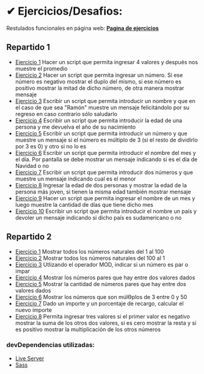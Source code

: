 # ✔ Ejercicios/Desafios:

Restulados funcionales en página web: **[Pagina de ejercicios](https://giangougeon.github.io/CTC-Rosario-ejericios/)**

## Repartido 1

- [Ejercicio 1](./src/js/modules/practico1/ej1.js) Hacer un script que permita ingresar 4 valores y después nos muestre el promedio
- [Ejercicio 2](./src/js/modules/practico1/ej2.js) Hacer un script que permita ingresar un número. Si ese número es negativo mostrar el duplo del mismo, si ese número es positivo mostrar la mitad de dicho número, de otra manera mostrar mensaje
- [Ejercicio 3](./src/js/modules/practico1/ej3.js) Escribir un script que permita introducir un nombre y que en el caso de que sea "Ramón" muestre un mensaje felicitándolo por su regreso en caso contrario sólo saludarlo
- [Ejercicio 4](./src/js/modules/practico1/ej4.js) Escribir un script que permita introducir la edad de una persona y me devuelva el año de su nacimiento
- [Ejercicio 5](./src/js/modules/practico1/ej5.js) Escribir un script que permita introducir un número y que muestre un mensaje si el número es múltiplo de 3 (si el resto de dividirlo por 3 es 0) y otro si no lo es
- [Ejercicio 6](./src/js/modules/practico1/ej6.js) Escribir un script que permita introducir el nombre del mes y el día. Por pantalla se debe mostrar un mensaje indicando si es el día de Navidad o no
- [Ejercicio 7](./src/js/modules/practico1/ej7.js) Escribir un script que permita introducir dos números y que muestre un mensaje indicando cual es el menor
- [Ejercicio 8](./src/js/modules/practico1/ej8.js) Ingresar la edad de dos personas y mostrar la edad de la persona más joven, si tienen la misma edad también mostrar mensaje
- [Ejercicio 9](./src/js/modules/practico1/ej9.js) Hacer un script que permita ingresar el nombre de un mes y luego muestre la cantidad de días que tiene dicho mes
- [Ejercicio 10](./src/js/modules/practico1/ej10.js) Escribir un script que permita introducir el nombre un país y devoler un mensaje indicando si dicho país es sudamericano o no

## Repartido 2

- [Ejercicio 1](./src/js/modules/practico2/ej1.js) Mostrar todos los números naturales del 1 al 100
- [Ejercicio 2](./src/js/modules/practico2/ej2.js) Mostrar todos los números naturales del 100 al 1
- [Ejercicio 3](./src/js/modules/practico2/ej3.js) Utlizando el operador MOD, indicar si un número es par o impar
- [Ejercicio 4](./src/js/modules/practico2/ej4.js) Mostrar los números pares que hay entre dos valores dados
- [Ejercicio 5](./src/js/modules/practico2/ej5.js) Mostrar la cantidad de números pares que hay entre dos valores dados
- [Ejercicio 6](./src/js/modules/practico2/ej6.js) Mostrar los números que son múlƟplos de 3 entre 0 y 50
- [Ejercicio 7](./src/js/modules/practico2/ej7.js) Dado un importe y un porcentaje de recargo, calcular el nuevo importe
- [Ejercicio 8](./src/js/modules/practico2/ej8.js) Permita ingresar tres valores si el primer valor es negativo mostrar la suma de los otros dos valores, si es cero mostrar la resta y si es positivo mostrar la multiplicación de los otros números

### devDependencias utilizadas:

- [Live Server](https://marketplace.visualstudio.com/items?itemName=ritwickdey.LiveServer)
- [Sass](https://sass-lang.com/)
